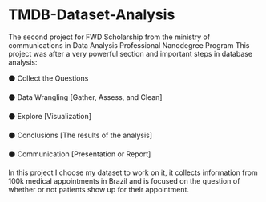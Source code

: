 # TMDB-Dataset-Analysis
The second project for FWD Scholarship from the ministry of communications in Data Analysis Professional Nanodegree Program This project was after a very powerful section and important steps in database analysis:

⚫ Collect the Questions

⚫ Data Wrangling [Gather, Assess, and Clean]

⚫ Explore [Visualization]

⚫ Conclusions [The results of the analysis]

⚫ Communication [Presentation or Report]

In this project I choose my dataset to work on it, it collects information from 100k medical appointments in Brazil and is focused on the question of whether or not patients show up for their appointment.
